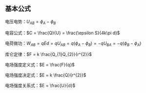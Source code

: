 ## 基本公式

电压电势：$U_{AB} = \phi_{A} - \phi_{B}$

电容公式：$C = \frac{Q}{U} = \frac{\epsilon S}{4k\pi d}$

电荷做功：$W_{AB} = qEd =  qU_{AB} = q(\phi_{A} - \phi_{B}) = -qU_{BA} = -q(\phi_{B} - \phi_{A})$



库仑定律：$F = k \frac{Q_{1}Q_{2}}{r^{2}}$



电场强度定义式：$E = \frac{F}{q}$

电场强度决定式：$E = k \frac{Q}{r^{2}}$

电场强度关系式：$E = \frac{U}{d}$
